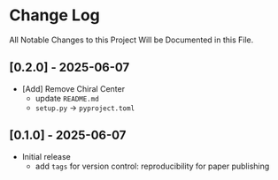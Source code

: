 # Change Log

All Notable Changes to this Project Will be Documented in this File.

## [0.2.0] - 2025-06-07

- [Add] Remove Chiral Center
  - update `README.md`
  - `setup.py` -> `pyproject.toml`

## [0.1.0] - 2025-06-07

- Initial release
  - add `tags` for version control: reproducibility for paper publishing
